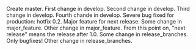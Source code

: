 Create master.
First change in develop.
Second change in develop.
Third change in develop.
Fourth chande in develop.
Severe bug fixed for production: hotfix 0.2.
Major feature for next release.
Some change in major_feature.
Other change in major_feature.
From this point on, "next release" means the release after 1.0.
Some change in release_branches.
Only bugfixes!
Other change in release_branches.